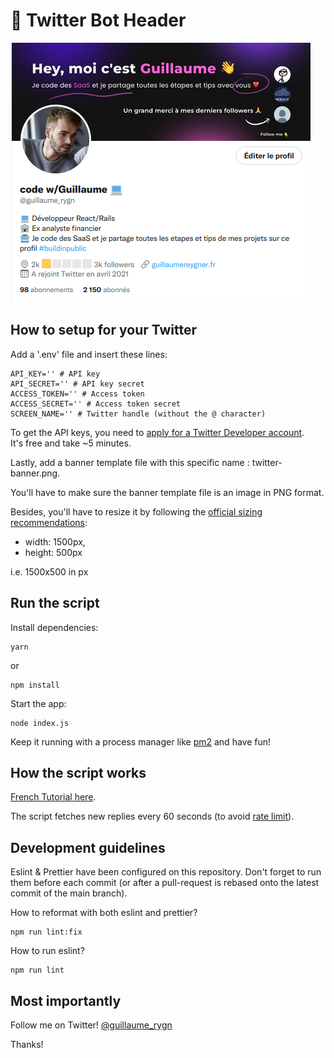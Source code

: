 # 🤖 Twitter Bot Header

![banner](images/banner.png)

## How to setup for your Twitter

Add a '.env' file and insert these lines:

```
API_KEY='' # API key
API_SECRET='' # API key secret
ACCESS_TOKEN='' # Access token
ACCESS_SECRET='' # Access token secret
SCREEN_NAME='' # Twitter handle (without the @ character)
```

To get the API keys, you need to [apply for a Twitter Developer account](https://developer.twitter.com/en/apply-for-access).  
It's free and take ~5 minutes.

Lastly, add a banner template file with this specific name : twitter-banner.png.

You'll have to make sure the banner template file is an image in PNG format.

Besides, you'll have to resize it by following the [official sizing recommendations](https://help.twitter.com/en/managing-your-account/common-issues-when-uploading-profile-photo):
 - width: 1500px,
 - height: 500px 

i.e. 1500x500 in px

## Run the script

Install dependencies:

```shell
yarn
```

or

```shell
npm install
```

Start the app:

```shell
node index.js
```

Keep it running with a process manager like [pm2](https://pm2.io/) and have fun!

## How the script works

[French Tutorial here](https://hot-jujube-90c.notion.site/Twitter-Bot-Header-eef6c49eee4c4762bca9e4a50aefd91e).

The script fetches new replies every 60 seconds (to avoid [rate limit](https://developer.twitter.com/en/docs/twitter-api/v1/accounts-and-users/follow-search-get-users/api-reference/get-users-show)).

## Development guidelines

Eslint & Prettier have been configured on this repository.
Don't forget to run them before each commit 
(or after a pull-request is rebased onto the latest commit of the main branch).

How to reformat with both eslint and prettier?

```
npm run lint:fix
```

How to run eslint?

```
npm run lint
```

## Most importantly

Follow me on Twitter! [@guillaume_rygn](https://twitter.com/guillaume_rygn)

Thanks!
